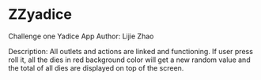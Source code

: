 # ZZyadice
Challenge one Yadice App
Author: Lijie Zhao

Description: All outlets and actions are linked and functioning.
If user press roll it, all the dies in red background color will get a new random value and the total of all dies are displayed on top of the screen.
